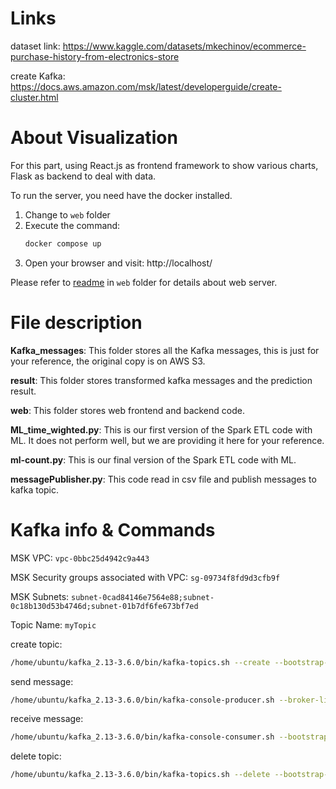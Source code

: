 # Links

dataset link: https://www.kaggle.com/datasets/mkechinov/ecommerce-purchase-history-from-electronics-store

create Kafka: https://docs.aws.amazon.com/msk/latest/developerguide/create-cluster.html

# About Visualization
For this part, using React.js as frontend framework to show various charts, Flask as backend to deal with data.

To run the server, you need have the docker installed.

1. Change to `web` folder
2. Execute the command:
    ```bash
    docker compose up
    ```
3. Open your browser and visit: http://localhost/

Please refer to [readme](web/README.md) in `web` folder for details about web server.

# File description
**Kafka_messages**: This folder stores all the Kafka messages, this is just for your reference, the original copy is on AWS S3.

**result**: This folder stores transformed kafka messages and the prediction result.

**web**: This folder stores web frontend and backend code.

**ML_time_wighted.py**: This is our first version of the Spark ETL code with ML. It does not perform well, but we are providing it here for your reference.

**ml-count.py**: This is our final version of the Spark ETL code with ML. 

**messagePublisher.py**: This code read in csv file and publish messages to kafka topic.


# Kafka info & Commands

MSK VPC: `vpc-0bbc25d4942c9a443`

MSK Security groups associated with VPC: `sg-09734f8fd9d3cfb9f`

MSK Subnets: `subnet-0cad84146e7564e88;subnet-0c18b130d53b4746d;subnet-01b7df6fe673bf7ed`

Topic Name: `myTopic`

create topic:
```bash
/home/ubuntu/kafka_2.13-3.6.0/bin/kafka-topics.sh --create --bootstrap-server boot-kic5gwhr.c2.kafka-serverless.us-east-1.amazonaws.com:9098 --command-config /home/ubuntu/kafka_2.13-3.6.0/bin/client.properties --replication-factor 3 --partitions 1 --topic mytopic
```
send message:
```bash
/home/ubuntu/kafka_2.13-3.6.0/bin/kafka-console-producer.sh --broker-list boot-kic5gwhr.c2.kafka-serverless.us-east-1.amazonaws.com:9098 --producer.config /home/ubuntu/kafka_2.13-3.6.0/bin/client.properties --topic myTopic
```
receive message:
```bash
/home/ubuntu/kafka_2.13-3.6.0/bin/kafka-console-consumer.sh --bootstrap-server boot-kic5gwhr.c2.kafka-serverless.us-east-1.amazonaws.com:9098 --consumer.config /home/ubuntu/kafka_2.13-3.6.0/bin/client.properties --topic mytopic
```
delete topic:
```bash
/home/ubuntu/kafka_2.13-3.6.0/bin/kafka-topics.sh --delete --bootstrap-server boot-kic5gwhr.c2.kafka-serverless.us-east-1.amazonaws.com:9098 --topic mytopic
```


